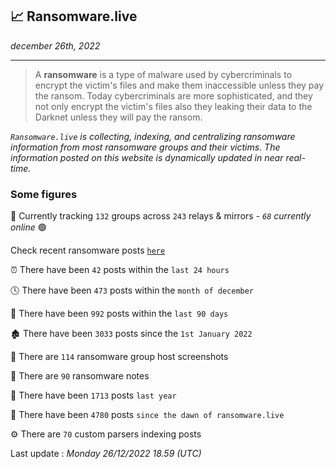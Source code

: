 ## 📈 Ransomware.live
_december 26th, 2022_

---

> A **ransomware** is a type of malware used by cybercriminals to encrypt the victim's files and make them inaccessible unless they pay the ransom. Today cybercriminals are more sophisticated, and they not only encrypt the victim's files also they leaking their data to the Darknet unless they will pay the ransom.


_`Ransomware.live` is collecting, indexing, and centralizing ransomware information from most ransomware groups and their victims. The information posted on this website is dynamically updated in near real-time._

### Some figures 

🔎 Currently tracking `132` groups across `243` relays & mirrors - _`68` currently online_ 🟢

Check recent ransomware posts [`here`](recentposts.md)


⏰ There have been `42` posts within the `last 24 hours`

🕓 There have been `473` posts within the `month of december`

📅 There have been `992` posts within the `last 90 days`

🏚 There have been `3033` posts since the `1st January 2022`

📸 There are `114` ransomware group host screenshots

📝 There are `90` ransomware notes

🚀 There have been `1713` posts `last year`

🐣 There have been `4780` posts `since the dawn of ransomware.live`

⚙️ There are `70` custom parsers indexing posts



Last update : _Monday 26/12/2022 18.59 (UTC)_

